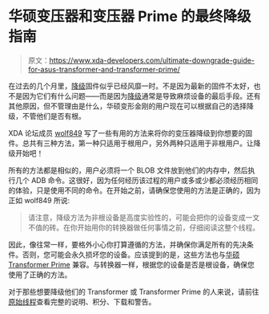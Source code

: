 # 华硕变压器和变压器 Prime 的最终降级指南

> 原文：<https://www.xda-developers.com/ultimate-downgrade-guide-for-asus-transformer-and-transformer-prime/>

在过去的几个月里，[降级](http://www.xda-developers.com/android/desire-hd-g2-desire-z-and-mytouch-4g-froyo-downgrade/)固件似乎已经风靡一时。不是因为最新的固件不太好，也不是因为它们有什么问题——而是因为[降级](http://www.xda-developers.com/android/bye-bye-s-on-hboot-1-5-with-s-on-on-evo-3d-succesfully-downgraded/)通常是导致麻烦设备的最后手段。还有其他原因，但不管理由是什么，华硕变形金刚的用户现在可以根据自己的选择降级，不管他们是否有根。

XDA 论坛成员 [wolf849](http://forum.xda-developers.com/member.php?u=1651382) 写了一些有用的方法来将你的变压器降级到你想要的固件。总共有三种方法，第一种只适用于根用户，另外两种只适用于非根用户。让降级开始吧！

所有的方法都是相似的，用户必须将一个 BLOB 文件放到他们的内存中，然后执行几个 ADB 命令。这很好，因为任何经历该过程的用户或多或少都必须经历相同的体验，只是使用不同的命令。在开始之前，请确保您使用的方法是正确的，因为正如 wolf849 所说:

> 请注意，降级方法为非根设备是高度实验性的，可能会把你的设备变成一文不值的砖。在你开始用你的转换器做任何事情之前，仔细阅读这整个线程。

因此，像往常一样，要格外小心你打算遵循的方法，并确保你满足所有的先决条件。否则，您可能会永久损坏您的设备。应该提到的是，这些方法也与[华硕 Transformer Prime](http://forum.xda-developers.com/forumdisplay.php?f=1411) 兼容。与转换器一样，根据您的设备是否是根设备，确保您使用了正确的方法。

对于那些想要降级他们的 Transformer 或 Transformer Prime 的人来说，请前往[原始线程](http://forum.xda-developers.com/showthread.php?t=1622628)查看完整的说明、积分、下载和警告。